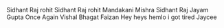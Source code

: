 Sidhant Raj rohit 
Sidhant Raj 
rohit 
Mandakani Mishra
Sidhant Raj
Jayam Gupta
Once Again
Vishal Bhagat
Faizan
Hey heys
hemlo i got tired 
Jaycee
